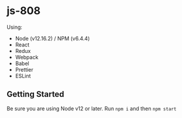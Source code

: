 # js-808

Using:

- Node (v12.16.2) / NPM (v6.4.4)
- React
- Redux
- Webpack
- Babel
- Prettier
- ESLint

## Getting Started

Be sure you are using Node v12 or later. Run `npm i` and then `npm start`

